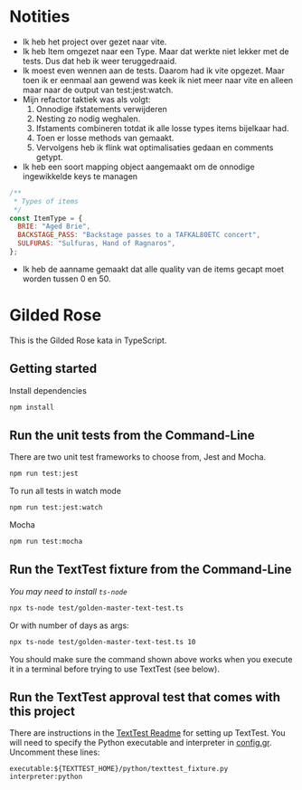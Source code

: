 
# Notities

- Ik heb het project over gezet naar vite.
- Ik heb Item omgezet naar een Type. Maar dat werkte niet lekker met de tests. Dus dat heb ik weer teruggedraaid.
- Ik moest even wennen aan de tests. Daarom had ik vite opgezet. Maar toen ik er eenmaal aan gewend was keek ik niet meer naar vite en alleen maar naar de output van test:jest:watch.
- Mijn refactor taktiek was als volgt:
    1. Onnodige ifstatements verwijderen
    2. Nesting zo nodig weghalen.
    3. Ifstaments combineren totdat ik alle losse types items bijelkaar had. 
    4. Toen er losse methods van gemaakt.
    5. Vervolgens heb ik flink wat optimalisaties gedaan en comments getypt.
- Ik heb een soort mapping object aangemaakt om de onnodige ingewikkelde keys te managen
```js
/**
 * Types of items
 */
const ItemType = {
  BRIE: "Aged Brie",
  BACKSTAGE_PASS: "Backstage passes to a TAFKAL80ETC concert",
  SULFURAS: "Sulfuras, Hand of Ragnaros",
};
```
- Ik heb de aanname gemaakt dat alle quality van de items gecapt moet worden tussen 0 en 50.

# Gilded Rose

This is the Gilded Rose kata in TypeScript.

## Getting started

Install dependencies

```sh
npm install
```

## Run the unit tests from the Command-Line

There are two unit test frameworks to choose from, Jest and Mocha.

```sh
npm run test:jest
```

To run all tests in watch mode

```sh
npm run test:jest:watch
```

Mocha

```sh
npm run test:mocha
```


## Run the TextTest fixture from the Command-Line

_You may need to install `ts-node`_

```sh
npx ts-node test/golden-master-text-test.ts
```

Or with number of days as args:
```sh
npx ts-node test/golden-master-text-test.ts 10
```

You should make sure the command shown above works when you execute it in a terminal before trying to use TextTest (see below).


## Run the TextTest approval test that comes with this project

There are instructions in the [TextTest Readme](../texttests/README.md) for setting up TextTest. You will need to specify the Python executable and interpreter in [config.gr](../texttests/config.gr). Uncomment these lines:

    executable:${TEXTTEST_HOME}/python/texttest_fixture.py
    interpreter:python

